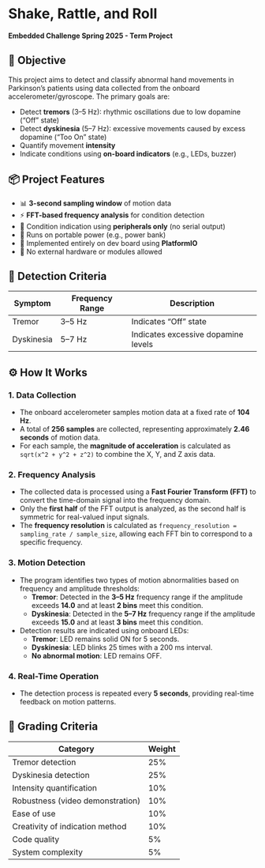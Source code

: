 # Shake, Rattle, and Roll  
**Embedded Challenge Spring 2025 - Term Project**

## 🧠 Objective
This project aims to detect and classify abnormal hand movements in Parkinson’s patients using data collected from the onboard accelerometer/gyroscope. The primary goals are:
- Detect **tremors** (3–5 Hz): rhythmic oscillations due to low dopamine (“Off” state)
- Detect **dyskinesia** (5–7 Hz): excessive movements caused by excess dopamine (“Too On” state)
- Quantify movement **intensity**
- Indicate conditions using **on-board indicators** (e.g., LEDs, buzzer)

## 📦 Project Features
- 📊 **3-second sampling window** of motion data
- ⚡ **FFT-based frequency analysis** for condition detection
- 🔔 Condition indication using **peripherals only** (no serial output)
- 🔋 Runs on portable power (e.g., power bank)
- 🧩 Implemented entirely on dev board using **PlatformIO**
- 🚫 No external hardware or modules allowed

## 🧪 Detection Criteria
| Symptom      | Frequency Range | Description                         |
|--------------|------------------|-------------------------------------|
| Tremor       | 3–5 Hz           | Indicates “Off” state               |
| Dyskinesia   | 5–7 Hz           | Indicates excessive dopamine levels |

## ⚙️ How It Works

### 1. **Data Collection**
- The onboard accelerometer samples motion data at a fixed rate of **104 Hz**.
- A total of **256 samples** are collected, representing approximately **2.46 seconds** of motion data.
- For each sample, the **magnitude of acceleration** is calculated as `sqrt(x^2 + y^2 + z^2)` to combine the X, Y, and Z axis data.

### 2. **Frequency Analysis**
- The collected data is processed using a **Fast Fourier Transform (FFT)** to convert the time-domain signal into the frequency domain.
- Only the **first half** of the FFT output is analyzed, as the second half is symmetric for real-valued input signals.
- The **frequency resolution** is calculated as `frequency_resolution = sampling_rate / sample_size`, allowing each FFT bin to correspond to a specific frequency.

### 3. **Motion Detection**
- The program identifies two types of motion abnormalities based on frequency and amplitude thresholds:
  - **Tremor**: Detected in the **3–5 Hz** frequency range if the amplitude exceeds **14.0** and at least **2 bins** meet this condition.
  - **Dyskinesia**: Detected in the **5–7 Hz** frequency range if the amplitude exceeds **15.0** and at least **3 bins** meet this condition.
- Detection results are indicated using onboard LEDs:
  - **Tremor**: LED remains solid ON for 5 seconds.
  - **Dyskinesia**: LED blinks 25 times with a 200 ms interval.
  - **No abnormal motion**: LED remains OFF.

### 4. **Real-Time Operation**
- The detection process is repeated every **5 seconds**, providing real-time feedback on motion patterns.

## 🎯 Grading Criteria
| Category                          | Weight |
|----------------------------------|--------|
| Tremor detection                 | 25%    |
| Dyskinesia detection             | 25%    |
| Intensity quantification         | 10%    |
| Robustness (video demonstration) | 10%    |
| Ease of use                      | 10%    |
| Creativity of indication method  | 10%    |
| Code quality                     | 5%     |
| System complexity                | 5%     |
